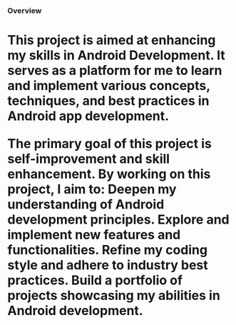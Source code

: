 <h3>Overview<h1>

This project is aimed at enhancing my skills in Android Development. It serves as a platform for me to learn and implement various concepts, techniques, and best practices in Android app development.

The primary goal of this project is self-improvement and skill enhancement. By working on this project, I aim to:
Deepen my understanding of Android development principles.
Explore and implement new features and functionalities.
Refine my coding style and adhere to industry best practices.
Build a portfolio of projects showcasing my abilities in Android development.
